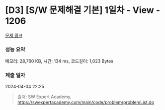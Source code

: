 # [D3] [S/W 문제해결 기본] 1일차 - View - 1206 

[문제 링크](https://swexpertacademy.com/main/code/problem/problemDetail.do?contestProbId=AV134DPqAA8CFAYh) 

### 성능 요약

메모리: 28,760 KB, 시간: 134 ms, 코드길이: 1,023 Bytes

### 제출 일자

2024-04-04 22:25



> 출처: SW Expert Academy, https://swexpertacademy.com/main/code/problem/problemList.do